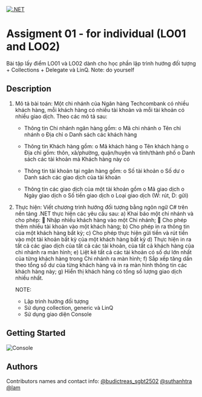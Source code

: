 [![.NET](https://github.com/BuddySwThu/prn211-assignment01-tcbank-branchmanagement/actions/workflows/ci-dotnet.yml/badge.svg?branch=main)](https://github.com/BuddySwThu/prn211-assignment01-tcbank-branchmanagement/actions/workflows/ci-dotnet.yml)

# Assigment 01 - for individual (LO01 and LO02)
Bài tập lấy điểm LO01 và LO02 dành cho học phần lập trình hướng đối tượng + Collections + Delegate và LinQ.
Note: do yourself


## Description
1. Mô tả bài toán: Một chi nhánh của Ngân hàng Techcombank có nhiều khách hàng, mỗi khách hàng có nhiều tài khoản và mỗi tài khoản có nhiều giao dịch. Theo
các mô tả sau:
   - Thông tin Chi nhánh ngân hàng gồm:
      o Mã chi nhánh
      o Tên chi nhánh
      o Địa chỉ
      o Danh sách các khách hàng
   
   - Thông tin Khách hàng gồm:
      o Mã khách hàng
      o Tên khách hàng
      o Địa chỉ gồm: thôn, xã/phường, quận/huyện và tỉnh/thành phố
      o Danh sách các tài khoản mà Khách hàng này có

   - Thông tin tài khoản tại ngân hàng gồm:
      o Số tài khoản
      o Số dư
      o Danh sách các giao dịch của tài khoản

   - Thông tin các giao dịch của một tài khoản gồm
      o Mã giao dịch
      o Ngày giao dịch
      o Số tiền giao dịch
      o Loại giao dịch (W: rút, D: gửi)
      
2. Thực hiện: Viết chương trình hướng đối tượng bằng ngôn ngữ C# trên nền tảng .NET thực hiện các yêu cầu sau:
   a) Khai báo một chi nhánh và cho phép:
       Nhập nhiều khách hàng vào một Chi nhánh;
       Cho phép thêm nhiều tài khoản vào một khách hàng;
   b) Cho phép in ra thông tin của một khách hàng bất kỳ;
   c) Cho phép thực hiện gửi tiền và rút tiền vào một tài khoản bất kỳ của một khách hàng bất kỳ
   d) Thực hiện in ra tất cả các giao dịch của tất cả các tài khoản, của tất cả khách hàng của chi nhánh ra màn hình;
   e) Liệt kê tất cả các tài khoản có số dư lớn nhất của từng khách hàng trong Chi nhánh ra màn hình;
   f) Sắp xếp tăng dần theo tổng số dư của từng khách hàng và in ra màn hình thông tin các khách hàng này;
   g) Hiển thị khách hàng có tổng số lượng giao dịch nhiều nhất.

   NOTE:
      - Lập trình hướng đối tượng
      - Sử dụng collection, generic và LinQ
      - Sử dụng giao diện Console


## Getting Started
![Console](https://github.com/BuddySwThu/prn211-assignment01-tcbank-branchmanagement/blob/main/screenshot/startingapplication.PNG)
   
   
## Authors
Contributors names and contact info:
   [@budictreas_sgbt2502](https://github.com/BuddySwThu)
   [@suthanhtra](https://github.com/thanhtradev)
   [@lam](https://github.com/vliam0206)
